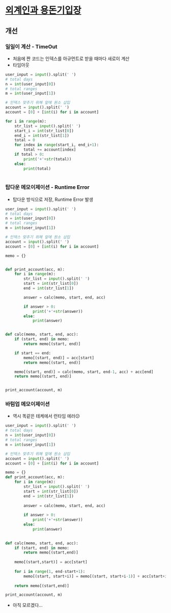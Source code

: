 # [외계인과 용돈기입장](http://level.goorm.io/exam/49111/%EC%99%B8%EA%B3%84%EC%9D%B8%EA%B3%BC-%EC%9A%A9%EB%8F%88%EA%B8%B0%EC%9E%85%EC%9E%A5/quiz/1)

## 개선

### 일일이 계산 - TimeOut
- 처음에 짠 코드는 인덱스를 아규먼트로 받을 때마다 새로이 계산
- 타임아웃
  
```python
user_input = input().split(' ')
# total days
n = int(user_input[0])
# total ranges
m = int(user_input[1])

# 인덱스 맞추기 위해 앞에 원소 삽입
account = input().split(' ')
account = [0] + [int(i) for i in account]

for i in range(m):
	str_list = input().split(' ')
	start_i = int(str_list[0])
	end_i = int(str_list[1])
	total = 0
	for index in range(start_i, end_i+1):
		total += account[index]
	if total > 0:
		print('+'+str(total))
	else:
		print(total)
		
```

### 탑다운 메모이제이션 - Runtime Error
- 탑다운 방식으로 저장, Runtime Error 발생
  
```python
user_input = input().split(' ')
# total days
n = int(user_input[0])
# total ranges
m = int(user_input[1])

# 인덱스 맞추기 위해 앞에 원소 삽입
account = input().split(' ')
account = [0] + [int(i) for i in account]

memo = {}


def print_account(acc, m):
    for i in range(m):
        str_list = input().split(' ')
        start = int(str_list[0])
        end = int(str_list[1])

        answer = calc(memo, start, end, acc)

        if answer > 0:
            print('+'+str(answer))
        else:
            print(answer)


def calc(memo, start, end, acc):
    if (start, end) in memo:
        return memo[(start, end)]

    if start == end:
        memo[(start, end)] = acc[start]
        return memo[(start, end)]

    memo[(start, end)] = calc(memo, start, end-1, acc) + acc[end]
    return memo[(start, end)]


print_account(account, m)
```

### 바텀업 메모이제이션
- 역시 똑같은 테케에서 런타임 에러😕 
```python
user_input = input().split(' ')
# total days
n = int(user_input[0])
# total ranges
m = int(user_input[1])

# 인덱스 맞추기 위해 앞에 원소 삽입
account = input().split(' ')
account = [0] + [int(i) for i in account]

memo = {}
def print_account(acc, m):
	for i in range(m):
		str_list = input().split(' ')
		start = int(str_list[0])
		end = int(str_list[1])
		
		answer = calc(memo, start, end, acc)
		
		if answer > 0:
			print('+'+str(answer))
		else:
			print(answer)
		

def calc(memo, start, end, acc):
	if (start, end) in memo:
		return memo[(start,end)]
	
	memo[(start,start)] = acc[start]
	
	for i in range(1, end-start+1):
		memo[(start, start+i)] = memo[(start, start+i-1)] + acc[start+i]
	
	return memo[(start,end)]

print_account(account, m)
```

- 아직 모르겠다...